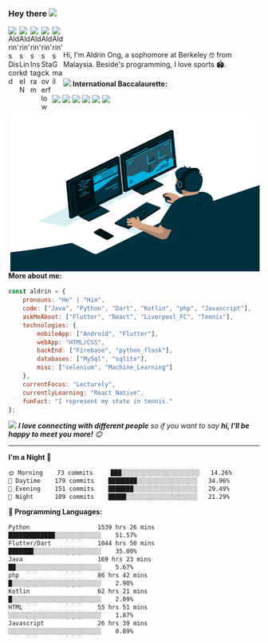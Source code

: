### Hey there <img src="https://media.giphy.com/media/hvRJCLFzcasrR4ia7z/giphy.gif" width="25px">
<a href="https://discord.gg/mZzzuP">
  <img align="left" alt="Aldrin's Discord" width="22px" src="https://cdn.jsdelivr.net/npm/simple-icons@v3/icons/discord.svg" />
</a>
<a href="https://www.linkedin.com/in/aldrin-ong-83248b194/">
  <img align="left" alt="Aldrin's LinkdeIN" width="22px" src="https://cdn.jsdelivr.net/npm/simple-icons@v3/icons/linkedin.svg" />
</a>
<a href="https://www.instagram.com/aldrin0n9/">
  <img align="left" alt="Aldrin's Instagram" width="22px" src="https://cdn.jsdelivr.net/npm/simple-icons@v3/icons/instagram.svg" />
</a>
<a href="https://stackoverflow.com/users/13396396/aldrin-ong">
  <img align="left" alt="Aldrin's Stackoverflow" width="22px" src="https://cdn.jsdelivr.net/npm/simple-icons@3.11.0/icons/stackoverflow.svg" />
</a>
<a href="mailto:0n9aldrin@gmail.com">
  <img align="left" alt="Aldrin's Gmail" width="22px" src="https://cdn.jsdelivr.net/npm/simple-icons@3.11.0/icons/gmail.svg" />
</a>

<br />
<br />

Hi, I'm Aldrin Ong, a sophomore at Berkeley 🤓 from Malaysia. Beside's programming, I love sports 🏟️.

**<img src="https://upload.wikimedia.org/wikipedia/commons/thumb/8/88/International_Baccalaureate_Logo.svg/1200px-International_Baccalaureate_Logo.svg.png" width="20" />  International Baccalaurette:**
<br />

![](https://img.shields.io/badge/HL-Physics-informational?style=flat&color=2bbc8a)
![](https://img.shields.io/badge/HL-Mathematics_Analysis_and_Approaches-informational?style=flat&color=2bbc8a)
![](https://img.shields.io/badge/HL-Economics-informational?style=flat&&color=2bbc8a)
![](https://img.shields.io/badge/SL-English_Language_and_Literature-informational?style=flat&&color=orange)
![](https://img.shields.io/badge/SL-Computer_Science-informational?style=flat&&color=orange)
![](https://img.shields.io/badge/SL-Chinese-informational?style=flat&&color=orange)



  <img align="right" alt="GIF" src="Programmer.gif" width="500" height="320" />
  
**More about me:**
```javascript
const aldrin = {
    pronouns: "He" | "Him",
    code: ["Java", "Python", "Dart", "Kotlin", "php", "Javascript"],
    askMeAbout: ["Flutter", "React", "Liverpool_FC", "Tennis"],
    technologies: {
        mobileApp: ["Android", "Flutter"],
        webApp: "HTML/CSS",
        backEnd: ["Firebase", "python_flask"],
        databases: ["MySql", "sqlite"],
        misc: ["selenium", "Machine_Learning"]
    },
    currentFocus: "Lecturely",
    currentlyLearning: "React Native",
    funFact: "I represent my state in tennis."
};
```

<img src="https://media.giphy.com/media/LnQjpWaON8nhr21vNW/giphy.gif" width="60"> <em><b>I love connecting with different people</b> so if you want to say <b>hi, I'll be happy to meet you more!</b> 😊</em>

---

**I'm a Night 🦉** 

```text
🌞 Morning    73 commits     ███░░░░░░░░░░░░░░░░░░░░░░   14.26% 
🌆 Daytime    179 commits    ████████░░░░░░░░░░░░░░░░░   34.96% 
🌃 Evening    151 commits    ███████░░░░░░░░░░░░░░░░░░   29.49% 
🌙 Night      109 commits    █████░░░░░░░░░░░░░░░░░░░░   21.29%

```

**💬 Programming Languages:**
```text
Python                   1539 hrs 26 mins            █████████████░░░░░░░░░░░░░    51.57%
Flutter/Dart             1044 hrs 50 mins            ███████░░░░░░░░░░░░░░░░░░░    35.00%
Java                     169 hrs 23 mins             ██░░░░░░░░░░░░░░░░░░░░░░░░    5.67%
php                      86 hrs 42 mins              █░░░░░░░░░░░░░░░░░░░░░░░░░    2.90%
Kotlin                   62 hrs 21 mins              █░░░░░░░░░░░░░░░░░░░░░░░░░    2.09%
HTML                     55 hrs 51 mins              ░░░░░░░░░░░░░░░░░░░░░░░░░░    1.87%
Javascript               26 hrs 39 mins              ░░░░░░░░░░░░░░░░░░░░░░░░░░    0.89%
```
